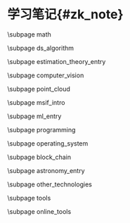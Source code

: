 学习笔记{#zk_note}
================

\subpage math

\subpage ds_algorithm

\subpage estimation_theory_entry

\subpage computer_vision

\subpage point_cloud

\subpage msif_intro

\subpage ml_entry

\subpage programming

\subpage operating_system

\subpage block_chain

\subpage astronomy_entry

\subpage other_technologies

\subpage tools

\subpage online_tools